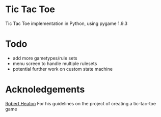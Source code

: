 # Tic Tac Toe
Tic Tac Toe implementation in Python, using pygame 1.9.3

# Todo
- add more gametypes/rule sets
- menu screen to handle multiple rulesets
- potential further work on custom state machine

# Acknoledgements
[Robert Heaton](https://robertheaton.com/2018/10/09/programming-projects-for-advanced-beginners-3-a/) For his guidelines on the project of creating a tic-tac-toe game
